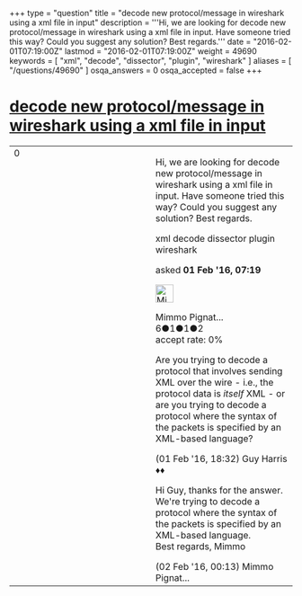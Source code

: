 +++
type = "question"
title = "decode new protocol/message in wireshark using a xml file in input"
description = '''Hi, we are looking for decode new protocol/message in wireshark using a xml file in input. Have someone tried this way? Could you suggest any solution? Best regards.'''
date = "2016-02-01T07:19:00Z"
lastmod = "2016-02-01T07:19:00Z"
weight = 49690
keywords = [ "xml", "decode", "dissector", "plugin", "wireshark" ]
aliases = [ "/questions/49690" ]
osqa_answers = 0
osqa_accepted = false
+++

<div class="headNormal">

# [decode new protocol/message in wireshark using a xml file in input](/questions/49690/decode-new-protocolmessage-in-wireshark-using-a-xml-file-in-input)

</div>

<div id="main-body">

<div id="askform">

<table id="question-table" style="width:100%;"><colgroup><col style="width: 50%" /><col style="width: 50%" /></colgroup><tbody><tr class="odd"><td style="width: 30px; vertical-align: top"><div class="vote-buttons"><div id="post-49690-score" class="post-score" title="current number of votes">0</div><div id="favorite-count" class="favorite-count"></div></div></td><td><div id="item-right"><div class="question-body"><p>Hi, we are looking for decode new protocol/message in wireshark using a xml file in input. Have someone tried this way? Could you suggest any solution? Best regards.</p></div><div id="question-tags" class="tags-container tags">xml decode dissector plugin wireshark</div><div id="question-controls" class="post-controls"></div><div class="post-update-info-container"><div class="post-update-info post-update-info-user"><p>asked <strong>01 Feb '16, 07:19</strong></p><img src="https://secure.gravatar.com/avatar/79e0a73b733617b1903b10bdd0fc724a?s=32&amp;d=identicon&amp;r=g" class="gravatar" width="32" height="32" alt="Mimmo%20Pignatelli&#39;s gravatar image" /><p>Mimmo Pignat...<br />
<span class="score" title="6 reputation points">6</span><span title="1 badges"><span class="badge1">●</span><span class="badgecount">1</span></span><span title="1 badges"><span class="silver">●</span><span class="badgecount">1</span></span><span title="2 badges"><span class="bronze">●</span><span class="badgecount">2</span></span><br />
<span class="accept_rate" title="Rate of the user&#39;s accepted answers">accept rate:</span> <span title="Mimmo Pignatelli has no accepted answers">0%</span></p></div></div><div id="comments-container-49690" class="comments-container"><span id="49704"></span><div id="comment-49704" class="comment"><div id="post-49704-score" class="comment-score"></div><div class="comment-text"><p>Are you trying to decode a protocol that involves sending XML over the wire - i.e., the protocol data is <em>itself</em> XML - or are you trying to decode a protocol where the syntax of the packets is specified by an XML-based language?</p></div><div id="comment-49704-info" class="comment-info"><span class="comment-age">(01 Feb '16, 18:32)</span> Guy Harris ♦♦</div></div><span id="49708"></span><div id="comment-49708" class="comment"><div id="post-49708-score" class="comment-score"></div><div class="comment-text"><p>Hi Guy, thanks for the answer. We're trying to decode a protocol where the syntax of the packets is specified by an XML-based language.<br />
Best regards, Mimmo</p></div><div id="comment-49708-info" class="comment-info"><span class="comment-age">(02 Feb '16, 00:13)</span> Mimmo Pignat...</div></div></div><div id="comment-tools-49690" class="comment-tools"></div><div class="clear"></div><div id="comment-49690-form-container" class="comment-form-container"></div><div class="clear"></div></div></td></tr></tbody></table>

</div>

</div>


